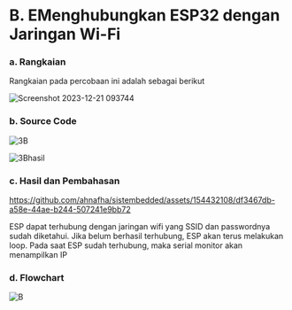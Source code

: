 # B. EMenghubungkan ESP32 dengan Jaringan Wi-Fi

### a. Rangkaian
Rangkaian pada percobaan ini adalah sebagai berikut

![Screenshot 2023-12-21 093744](https://github.com/ahnafha/sistembedded/assets/154432108/d124de1f-360c-499c-b343-3f4f886b0c25)


### b. Source Code
![3B](https://github.com/ahnafha/sistembedded/assets/154432108/2f4b3fa6-f4be-4c06-95a9-50a1368bdc56)

![3Bhasil](https://github.com/ahnafha/sistembedded/assets/154432108/5b96d63b-57aa-4e0c-8473-e44c28b31cb8)


### c. Hasil dan Pembahasan

https://github.com/ahnafha/sistembedded/assets/154432108/df3467db-a58e-44ae-b244-507241e9bb72

ESP dapat terhubung dengan jaringan wifi yang SSID dan passwordnya sudah diketahui. Jika belum berhasil terhubung, ESP akan terus melakukan loop. Pada saat ESP sudah terhubung, maka serial monitor akan menampilkan IP

### d. Flowchart

![B](https://github.com/ahnafha/sistembedded/assets/154432108/292b655e-fb65-4eb7-b44f-c2129568f031)

